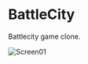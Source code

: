 # BattleCity
Battlecity game clone.

![Screen01](app/asset/textures/atlasx.png?raw=true "Optional Title")
